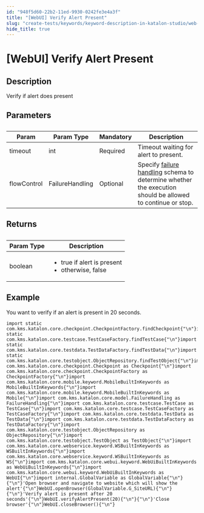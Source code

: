 ```yaml
---
id: "948f5d60-22b2-11ed-9930-0242fe3e4a3f"
title: "[WebUI] Verify Alert Present"
slug: "create-tests/keywords/keyword-description-in-katalon-studio/web-ui-keywords/webui-verify-alert-present"
hide_title: true
---
```


# <a id="id_0" class="anchor_top_offset"/><a id="ariaid-title1" class="anchor_top_offset"/>[WebUI] Verify Alert Present


## <a id="id_0__id_1" class="anchor_top_offset"/>Description

              
<p xmlns="http://www.w3.org/1999/xhtml" className="p">Verify if alert does present</p> 
      

## <a id="id_0__id_2" class="anchor_top_offset"/>Parameters

              
<table xmlns="http://www.w3.org/1999/xhtml" className="table anchor_top_offset" id="id_0__be395bdb-cea2-4f4a-abf2-304bbae654fe"><caption /><thead className="thead"><tr className><th className="entry anchor_top_offset" id="id_0__be395bdb-cea2-4f4a-abf2-304bbae654fe__entry__1">Param</th><th className="entry anchor_top_offset" id="id_0__be395bdb-cea2-4f4a-abf2-304bbae654fe__entry__2">Param Type</th><th className="entry anchor_top_offset" id="id_0__be395bdb-cea2-4f4a-abf2-304bbae654fe__entry__3">Mandatory</th><th className="entry anchor_top_offset" id="id_0__be395bdb-cea2-4f4a-abf2-304bbae654fe__entry__4">Description</th></tr></thead><tbody className="tbody"><tr className><td className="entry" headers="id_0__be395bdb-cea2-4f4a-abf2-304bbae654fe__entry__1 id_0__be395bdb-cea2-4f4a-abf2-304bbae654fe__entry__2 id_0__be395bdb-cea2-4f4a-abf2-304bbae654fe__entry__3 id_0__be395bdb-cea2-4f4a-abf2-304bbae654fe__entry__4 ">timeout</td><td className="entry" headers="id_0__be395bdb-cea2-4f4a-abf2-304bbae654fe__entry__1 id_0__be395bdb-cea2-4f4a-abf2-304bbae654fe__entry__2 id_0__be395bdb-cea2-4f4a-abf2-304bbae654fe__entry__3 id_0__be395bdb-cea2-4f4a-abf2-304bbae654fe__entry__4 ">int</td><td className="entry" headers="id_0__be395bdb-cea2-4f4a-abf2-304bbae654fe__entry__1 id_0__be395bdb-cea2-4f4a-abf2-304bbae654fe__entry__2 id_0__be395bdb-cea2-4f4a-abf2-304bbae654fe__entry__3 id_0__be395bdb-cea2-4f4a-abf2-304bbae654fe__entry__4 ">Required</td><td className="entry" headers="id_0__be395bdb-cea2-4f4a-abf2-304bbae654fe__entry__1 id_0__be395bdb-cea2-4f4a-abf2-304bbae654fe__entry__2 id_0__be395bdb-cea2-4f4a-abf2-304bbae654fe__entry__3 id_0__be395bdb-cea2-4f4a-abf2-304bbae654fe__entry__4 ">Timeout waiting for alert to present.</td></tr><tr className><td className="entry" headers="id_0__be395bdb-cea2-4f4a-abf2-304bbae654fe__entry__1 id_0__be395bdb-cea2-4f4a-abf2-304bbae654fe__entry__2 id_0__be395bdb-cea2-4f4a-abf2-304bbae654fe__entry__3 id_0__be395bdb-cea2-4f4a-abf2-304bbae654fe__entry__4 ">flowControl</td><td className="entry" headers="id_0__be395bdb-cea2-4f4a-abf2-304bbae654fe__entry__1 id_0__be395bdb-cea2-4f4a-abf2-304bbae654fe__entry__2 id_0__be395bdb-cea2-4f4a-abf2-304bbae654fe__entry__3 id_0__be395bdb-cea2-4f4a-abf2-304bbae654fe__entry__4 ">FailureHandling</td><td className="entry" headers="id_0__be395bdb-cea2-4f4a-abf2-304bbae654fe__entry__1 id_0__be395bdb-cea2-4f4a-abf2-304bbae654fe__entry__2 id_0__be395bdb-cea2-4f4a-abf2-304bbae654fe__entry__3 id_0__be395bdb-cea2-4f4a-abf2-304bbae654fe__entry__4 ">Optional</td><td className="entry" headers="id_0__be395bdb-cea2-4f4a-abf2-304bbae654fe__entry__1 id_0__be395bdb-cea2-4f4a-abf2-304bbae654fe__entry__2 id_0__be395bdb-cea2-4f4a-abf2-304bbae654fe__entry__3 id_0__be395bdb-cea2-4f4a-abf2-304bbae654fe__entry__4 ">Specify <a className="xref" href="/docs/maintain/configure-failure-handling-settings-in-katalon-studio">failure handling</a> schema to         determine whether the execution should be allowed to continue or         stop.</td></tr></tbody></table> 
      

## <a id="id_0__id_3" class="anchor_top_offset"/>Returns

              
<table xmlns="http://www.w3.org/1999/xhtml" className="table anchor_top_offset" id="id_0__2cf0a942-917f-44ea-80fb-d9c5b26cae76"><caption /><thead className="thead"><tr className><th className="entry anchor_top_offset" id="id_0__2cf0a942-917f-44ea-80fb-d9c5b26cae76__entry__1">Param Type</th><th className="entry anchor_top_offset" id="id_0__2cf0a942-917f-44ea-80fb-d9c5b26cae76__entry__2">Description</th></tr></thead><tbody className="tbody"><tr className><td className="entry" headers="id_0__2cf0a942-917f-44ea-80fb-d9c5b26cae76__entry__1 id_0__2cf0a942-917f-44ea-80fb-d9c5b26cae76__entry__2 ">boolean</td><td className="entry" headers="id_0__2cf0a942-917f-44ea-80fb-d9c5b26cae76__entry__1 id_0__2cf0a942-917f-44ea-80fb-d9c5b26cae76__entry__2 ">         <ul className="ul"><li className="li">true if alert is present</li><li className="li">otherwise, false</li></ul>       </td></tr></tbody></table> 
      

## <a id="id_0__id_4" class="anchor_top_offset"/>Example

              
<p xmlns="http://www.w3.org/1999/xhtml" className="p">You want to verify if an alert is present in 20 seconds.</p> 
              
<pre xmlns="http://www.w3.org/1999/xhtml" className="pre codeblock"><code>import static com.kms.katalon.core.checkpoint.CheckpointFactory.findCheckpoint{"\n"}import static com.kms.katalon.core.testcase.TestCaseFactory.findTestCase{"\n"}import static com.kms.katalon.core.testdata.TestDataFactory.findTestData{"\n"}import static com.kms.katalon.core.testobject.ObjectRepository.findTestObject{"\n"}import com.kms.katalon.core.checkpoint.Checkpoint as Checkpoint{"\n"}import com.kms.katalon.core.checkpoint.CheckpointFactory as CheckpointFactory{"\n"}import com.kms.katalon.core.mobile.keyword.MobileBuiltInKeywords as MobileBuiltInKeywords{"\n"}import com.kms.katalon.core.mobile.keyword.MobileBuiltInKeywords as Mobile{"\n"}import com.kms.katalon.core.model.FailureHandling as FailureHandling{"\n"}import com.kms.katalon.core.testcase.TestCase as TestCase{"\n"}import com.kms.katalon.core.testcase.TestCaseFactory as TestCaseFactory{"\n"}import com.kms.katalon.core.testdata.TestData as TestData{"\n"}import com.kms.katalon.core.testdata.TestDataFactory as TestDataFactory{"\n"}import com.kms.katalon.core.testobject.ObjectRepository as ObjectRepository{"\n"}import com.kms.katalon.core.testobject.TestObject as TestObject{"\n"}import com.kms.katalon.core.webservice.keyword.WSBuiltInKeywords as WSBuiltInKeywords{"\n"}import com.kms.katalon.core.webservice.keyword.WSBuiltInKeywords as WS{"\n"}import com.kms.katalon.core.webui.keyword.WebUiBuiltInKeywords as WebUiBuiltInKeywords{"\n"}import com.kms.katalon.core.webui.keyword.WebUiBuiltInKeywords as WebUI{"\n"}import internal.GlobalVariable as GlobalVariable{"\n"}{"\n"}'Open browser and navigate to website which will show the alert'{"\n"}WebUI.openBrowser(GlobalVariable.G_SiteURL){"\n"}{"\n"}'Verify alert is present after 20 seconds'{"\n"}WebUI.verifyAlertPresent(20){"\n"}{"\n"}'Close browser'{"\n"}WebUI.closeBrowser(){"\n"}</code></pre> 
            
